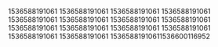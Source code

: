 1536588191061
1536588191061
1536588191061
1536588191061
1536588191061
1536588191061
1536588191061
1536588191061
1536588191061
1536588191061
1536588191061
1536588191061
1536588191061
1536588191061
15365881910611536600116952
